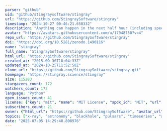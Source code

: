 ```yaml
---
parser: "github"
uid: "github/stingraysoftware/stingray"
url: "https://github.com/StingraySoftware/stingray"
timestamp: "2024-10-27 00:46:21.658332"
description: "Anything can happen in the next half hour (including spectral timing made easy)!"
avatar: "https://avatars.githubusercontent.com/u/17048750?v=4"
repo_url: "https://github.com/StingraySoftware/stingray"
doi: "https://doi.org/10.5281/zenodo.1490116"
name: "stingray"
full_name: "StingraySoftware/stingray"
html_url: "https://github.com/StingraySoftware/stingray"
created_at: "2015-09-30T18:04:33Z"
updated_at: "2024-10-25T11:52:58Z"
clone_url: "https://github.com/StingraySoftware/stingray.git"
homepage: "https://stingray.science/stingray"
size: 115283
stargazers_count: 172
watchers_count: 172
language: "Python"
open_issues_count: 41
license: {"key": "mit", "name": "MIT License", "spdx_id": "MIT", "url": "https://api.github.com/licenses/mit", "node_id": "MDc6TGljZW5zZTEz"}
subscribers_count: 21
owner: {"html_url": "https://github.com/StingraySoftware", "avatar_url": "https://avatars.githubusercontent.com/u/17048750?v=4", "login": "StingraySoftware", "type": "Organization"}
topics: ["x-ray", "astronomy", "blackhole", "pulsars", "timeseries", "astrophysics", "fourier-analysis", "fourier-transform", "time-series", "time-series-analysis", "x-ray-binaries", "neutronstars", "data-analysis", "blackholes", "hacktoberfest"]
date: "2025-07-05 14:29:40.808976"
---
```

